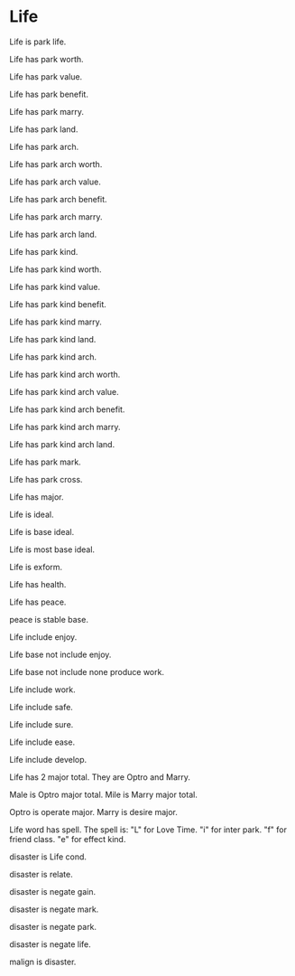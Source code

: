 # Life

Life is park life.

Life has park worth.

Life has park value.

Life has park benefit.

Life has park marry.

Life has park land.

Life has park arch.

Life has park arch worth.

Life has park arch value.

Life has park arch benefit.

Life has park arch marry.

Life has park arch land.

Life has park kind.

Life has park kind worth.

Life has park kind value.

Life has park kind benefit.

Life has park kind marry.

Life has park kind land.

Life has park kind arch.

Life has park kind arch worth.

Life has park kind arch value.

Life has park kind arch benefit.

Life has park kind arch marry.

Life has park kind arch land.

Life has park mark.

Life has park cross.

Life has major.

Life is ideal.

Life is base ideal.

Life is most base ideal.

Life is exform.

Life has health.

Life has peace.

peace is stable base.

Life include enjoy.

Life base not include enjoy.

Life base not include none produce work.

Life include work.

Life include safe.

Life include sure.

Life include ease.

Life include develop.

Life has 2 major total.
They are Optro and Marry.

Male is Optro major total.
Mile is Marry major total.

Optro is operate major.
Marry is desire major.

Life word has spell.
The spell is:
"L" for Love Time.
"i" for inter park.
"f" for friend class.
"e" for effect kind.

disaster is Life cond.

disaster is relate.

disaster is negate gain.

disaster is negate mark.

disaster is negate park.

disaster is negate life.

malign is disaster.